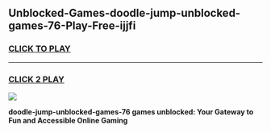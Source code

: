 
## Unblocked-Games-doodle-jump-unblocked-games-76-Play-Free-ijjfi
<h3>
<a href="https://premium76.site?title=doodle-jump-unblocked-games-76&ref=19M">CLICK TO PLAY</a></h3>
<hr>

<h3>
<a href="https://premium76.site?title=doodle-jump-unblocked-games-76&ref=19M">CLICK 2 PLAY</a>
  
</h3>

<a href="https://premium76.site?title=doodle-jump-unblocked-games-76&ref=19M"><img src="https://clearcache.store/games.png"></a>


**doodle-jump-unblocked-games-76 games unblocked: Your Gateway to Fun and Accessible Online Gaming**
